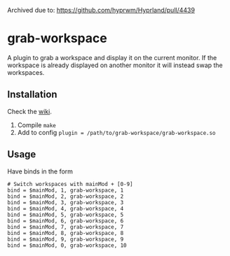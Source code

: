 Archived due to:
https://github.com/hyprwm/Hyprland/pull/4439

# grab-workspace
A plugin to grab a workspace and display it on the current monitor.
If the workspace is already displayed on another monitor it will instead swap the workspaces.

## Installation
Check the [wiki](https://wiki.hyprland.org/Plugins/Using-Plugins/).
1. Compile `make`
2. Add to config `plugin = /path/to/grab-workspace/grab-workspace.so`

## Usage
Have binds in the form
```
# Switch workspaces with mainMod + [0-9]
bind = $mainMod, 1, grab-workspace, 1
bind = $mainMod, 2, grab-workspace, 2
bind = $mainMod, 3, grab-workspace, 3
bind = $mainMod, 4, grab-workspace, 4
bind = $mainMod, 5, grab-workspace, 5
bind = $mainMod, 6, grab-workspace, 6
bind = $mainMod, 7, grab-workspace, 7
bind = $mainMod, 8, grab-workspace, 8
bind = $mainMod, 9, grab-workspace, 9
bind = $mainMod, 0, grab-workspace, 10
```
